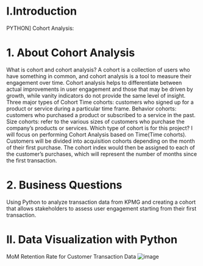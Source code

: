 # I.Introduction
PYTHON] Cohort Analysis:

# 1. About Cohort Analysis
What is cohort and cohort analysis?
A cohort is a collection of users who have something in common, and cohort analysis is a tool to measure their engagement over time. Cohort analysis helps to differentiate between actual improvements in user engagement and those that may be driven by growth, while vanity indicators do not provide the same level of insight.
Three major types of Cohort
Time cohorts: customers who signed up for a product or service during a particular time frame.
Behavior cohorts: customers who purchased a product or subscribed to a service in the past.
Size cohorts: refer to the various sizes of customers who purchase the company’s products or services.
Which type of cohort is for this project?
I will focus on performing Cohort Analysis based on Time(Time cohorts).
Customers will be divided into acquisition cohorts depending on the month of their first purchase.
The cohort index would then be assigned to each of the customer’s purchases, which will represent the number of months since the first transaction.
# 2. Business Questions
Using Python to analyze transaction data from KPMG and creating a cohort that allows stakeholders to assess user engagement starting from their first transaction.
# II. Data Visualization with Python
MoM Retention Rate for Customer Transaction Data
![image](https://github.com/uyennguyen307/Python_Cohort-Analysis-KPMG-transaction-data/assets/162019618/c81f9504-4d36-493c-b330-655a1d9c9e97)
